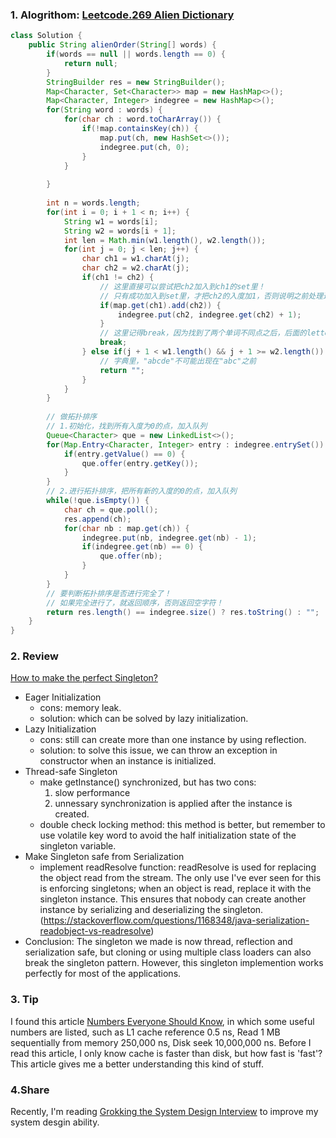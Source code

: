 ### 1. Alogrithom: [Leetcode.269 Alien Dictionary](https://leetcode.com/problems/two-sum/description/)

```Java
class Solution {
    public String alienOrder(String[] words) {
        if(words == null || words.length == 0) {
            return null;
        }
        StringBuilder res = new StringBuilder();
        Map<Character, Set<Character>> map = new HashMap<>();
        Map<Character, Integer> indegree = new HashMap<>();
        for(String word : words) {
            for(char ch : word.toCharArray()) {
                if(!map.containsKey(ch)) {
                    map.put(ch, new HashSet<>());
                    indegree.put(ch, 0);
                }
            }
            
        }
        
        int n = words.length;
        for(int i = 0; i + 1 < n; i++) {
            String w1 = words[i];
            String w2 = words[i + 1];
            int len = Math.min(w1.length(), w2.length());
            for(int j = 0; j < len; j++) {
                char ch1 = w1.charAt(j);
                char ch2 = w2.charAt(j);
                if(ch1 != ch2) {
                    // 这里直接可以尝试把ch2加入到ch1的set里！
                    // 只有成功加入到set里，才把ch2的入度加1，否则说明之前处理过ch1->ch2这条边
                    if(map.get(ch1).add(ch2)) {
                        indegree.put(ch2, indegree.get(ch2) + 1);
                    }
                    // 这里记得break，因为找到了两个单词不同点之后，后面的letter就与顺序无关了！
                    break;
                } else if(j + 1 < w1.length() && j + 1 >= w2.length()) {
                    // 字典里，"abcde"不可能出现在"abc"之前
                    return "";
                }
            }
        }
               
        // 做拓扑排序
        // 1.初始化，找到所有入度为0的点，加入队列
        Queue<Character> que = new LinkedList<>();
        for(Map.Entry<Character, Integer> entry : indegree.entrySet()) {
            if(entry.getValue() == 0) {
                que.offer(entry.getKey());
            }
        }
        // 2.进行拓扑排序，把所有新的入度的0的点，加入队列
        while(!que.isEmpty()) {
            char ch = que.poll();
            res.append(ch);
            for(char nb : map.get(ch)) {
                indegree.put(nb, indegree.get(nb) - 1);
                if(indegree.get(nb) == 0) {
                    que.offer(nb);
                }
            }
        }
        // 要判断拓扑排序是否进行完全了！
        // 如果完全进行了，就返回顺序，否则返回空字符！
        return res.length() == indegree.size() ? res.toString() : "";
    }
}
```

### 2. Review

[How to make the perfect Singleton?](https://medium.com/exploring-code/how-to-make-the-perfect-singleton-de6b951dfdb0)

- Eager Initialization
	- cons: memory leak.
	- solution: which can be solved by lazy initialization.
- Lazy Initialization
	- cons: still can create more than one instance by using reflection. 
	- solution: to solve this issue, we can throw an exception in constructor when an instance is initialized.
- Thread-safe Singleton
	- make getInstance() synchronized, but has two cons:
		1. slow performance
		2. 	unnessary synchronization is applied after the instance is created.
	- double check locking method: this method is better, but remember to use volatile key word to avoid the half initialization state of the singleton variable.
- Make Singleton safe from Serialization
	- implement readResolve function: readResolve is used for replacing the object read from the stream. The only use I've ever seen for this is enforcing singletons; when an object is read, replace it with the singleton instance. This ensures that nobody can create another instance by serializing and deserializing the singleton.(https://stackoverflow.com/questions/1168348/java-serialization-readobject-vs-readresolve)
- Conclusion: The singleton we made is now thread, reflection and serialization safe, but cloning or using multiple class loaders can also break the singleton pattern. However, this singleton implemention works perfectly for most of the applications.

### 3. Tip
I found this article [Numbers Everyone Should Know](http://highscalability.com/blog/2009/2/18/numbers-everyone-should-know.html), in which some useful numbers are listed, such as L1 cache reference 0.5 ns, Read 1 MB sequentially from memory 250,000 ns, Disk seek 10,000,000 ns. Before I read this article, I only know cache is faster than disk, but how fast is 'fast'? This article gives me a better understanding this kind of stuff.


### 4.Share
Recently, I'm reading [Grokking the System Design Interview](https://www.educative.io/collection/5668639101419520/5649050225344512) to improve my system desgin ability.<br/>
